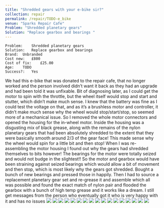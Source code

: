 ```yaml
---
title: "Shredded gears with your e-bike sir?"
collection: repair
permalink: /repair/TODO-e_bike
venue: "Sparks Repair Cafe"
Problem: "Shredded planetary gears"
Solution: "Replace gearbox and bearings "
---
```

```
Problem:    Shredded planetary gears 
Solution:   Replace gearbox and bearings  
Brand:  Unbranded 
Cost new:   £800 
Cost of fix:    £25.00 
Age:    TODO 
Success?:   Yes 
```
We had this e-bike that was donated to the repair cafe, that no longer worked and the person involved didn’t want it back as they had an upgrade and had been told it was unfixable. Bit of diagnosing later, as I could get the motor to spin with the throttle, but the wheel itself would stop and start and stutter, which didn’t make much sense. I knew that the battery was fine as I could test the voltage on that, and as it’s a brushless motor and controller, it didn’t make much sense why the wheel would stop/start/stop, so seemed more of a mechanical issue. So I removed the whole motor connectors and opened the housing for the in-wheel motor. Inside the housing was a disgusting mix of black grease, along with the remains of the nylon planetary gears that had been absolutely shredded to the extent that they were basically smooth around 2/3 of the gear face! This made sense why the wheel would spin for a little bit and then stop! When I was re-assembling the motor housing I found out why the gears had shredded themselves to bits however! The bearings for the motor were totally seized and would not budge in the slightest!! So the motor and gearbox would have been straining against seized bearings which would allow a bit of movement and then stop, which is most likely why the gears got shredded. Bought a bunch of new bearings and pressed those in happily. Then I had to source a replacement planetary gear set and re-grease it and assemble which all was possible and found the exact match of nylon pair and flooded the gearbox with a bunch of high temp grease and it works like a dream. I still get messages from the person who eventually got it who is very happy with it and has no issues
![](/images/repair_cafe/e-bike/e-bike_1.jpg)
![](/images/repair_cafe/e-bike/e-bike_14.jpg)
![](/images/repair_cafe/e-bike/e-bike_8.jpg)
![](/images/repair_cafe/e-bike/e-bike_15.jpg)
![](/images/repair_cafe/e-bike/e-bike_9.jpg)
![](/images/repair_cafe/e-bike/e-bike_5.jpg)
![](/images/repair_cafe/e-bike/e-bike_6.jpg)
![](/images/repair_cafe/e-bike/e-bike_16.jpg)
![](/images/repair_cafe/e-bike/e-bike_4.jpg)
![](/images/repair_cafe/e-bike/e-bike_17.jpg)
![](/images/repair_cafe/e-bike/e-bike_12.jpg)
![](/images/repair_cafe/e-bike/e-bike_3.jpg)
![](/images/repair_cafe/e-bike/e-bike_10.jpg)
![](/images/repair_cafe/e-bike/e-bike_7.jpg)
![](/images/repair_cafe/e-bike/e-bike_2.jpg)
![](/images/repair_cafe/e-bike/e-bike_11.jpg)
![](/images/repair_cafe/e-bike/e-bike_13.jpg)
